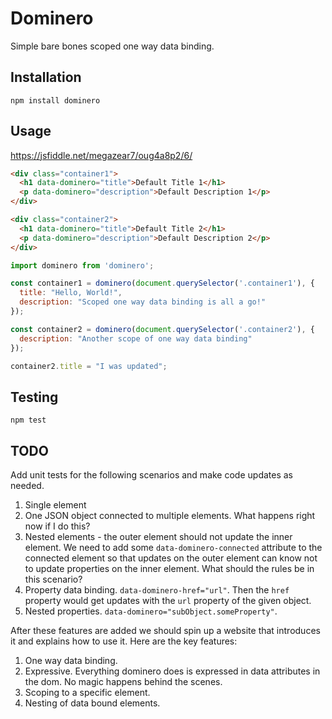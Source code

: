 # Dominero

Simple bare bones scoped one way data binding.

## Installation

`npm install dominero`

## Usage

https://jsfiddle.net/megazear7/oug4a8p2/6/

```html
<div class="container1">
  <h1 data-dominero="title">Default Title 1</h1>
  <p data-dominero="description">Default Description 1</p>
</div>

<div class="container2">
  <h1 data-dominero="title">Default Title 2</h1>
  <p data-dominero="description">Default Description 2</p>
</div>
```

```js
import dominero from 'dominero';

const container1 = dominero(document.querySelector('.container1'), {
  title: "Hello, World!",
  description: "Scoped one way data binding is all a go!"
});

const container2 = dominero(document.querySelector('.container2'), {
  description: "Another scope of one way data binding"
});

container2.title = "I was updated";
```

## Testing

`npm test`

## TODO

Add unit tests for the following scenarios and make code updates as needed.

1. Single element
2. One JSON object connected to multiple elements. What happens right now if I do this?
3. Nested elements - the outer element should not update the inner element. We need to add some `data-dominero-connected` attribute to the connected element so that updates on the outer element can know not to update properties on the inner element. What should the rules be in this scenario?
4. Property data binding. `data-dominero-href="url"`. Then the `href` property would get updates with the `url` property of the given object.
5. Nested properties. `data-dominero="subObject.someProperty"`.

After these features are added we should spin up a website that introduces it and explains how to use it. Here are the key features:

1. One way data binding.
2. Expressive. Everything dominero does is expressed in data attributes in the dom. No magic happens behind the scenes.
3. Scoping to a specific element.
4. Nesting of data bound elements.
